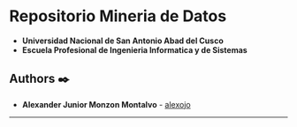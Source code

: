 # Repositorio Mineria de Datos
- **Universidad Nacional de San Antonio Abad del Cusco**
- **Escuela Profesional de Ingenieria Informatica y de Sistemas**


## Authors ✒️
* **Alexander Junior Monzon Montalvo** - [alexojo](https://github.com/alexojo)
---
